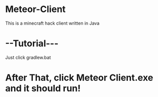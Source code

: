 # Meteor-Client
This is a minecraft hack client written in Java 
# --Tutorial---
Just click gradlew.bat
# After That, click Meteor Client.exe and it should run!
